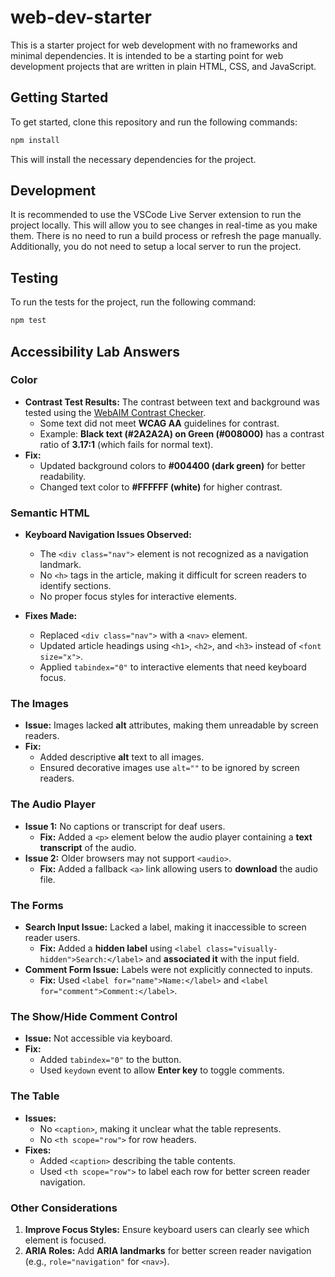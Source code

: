 # web-dev-starter

This is a starter project for web development with no frameworks and minimal
dependencies. It is intended to be a starting point for web development projects
that are written in plain HTML, CSS, and JavaScript.

## Getting Started

To get started, clone this repository and run the following commands:

```bash
npm install
```
This will install the necessary dependencies for the project.

## Development

It is recommended to use the VSCode Live Server extension to run the project
locally. This will allow you to see changes in real-time as you make them. There
is no need to run a build process or refresh the page manually. Additionally,
you do not need to setup a local server to run the project.

## Testing

To run the tests for the project, run the following command:

```bash
npm test
```

## Accessibility Lab Answers

### Color
- **Contrast Test Results:** The contrast between text and background was tested using the [WebAIM Contrast Checker](https://webaim.org/resources/contrastchecker/).  
  - Some text did not meet **WCAG AA** guidelines for contrast.  
  - Example: **Black text (#2A2A2A) on Green (#008000)** has a contrast ratio of **3.17:1** (which fails for normal text).  
- **Fix:**  
  - Updated background colors to **#004400 (dark green)** for better readability.  
  - Changed text color to **#FFFFFF (white)** for higher contrast.  

### Semantic HTML
- **Keyboard Navigation Issues Observed:**  
  - The `<div class="nav">` element is not recognized as a navigation landmark.  
  - No `<h>` tags in the article, making it difficult for screen readers to identify sections.  
  - No proper focus styles for interactive elements.  

- **Fixes Made:**  
  - Replaced `<div class="nav">` with a `<nav>` element.  
  - Updated article headings using `<h1>`, `<h2>`, and `<h3>` instead of `<font size="x">`.  
  - Applied `tabindex="0"` to interactive elements that need keyboard focus.  

### The Images
- **Issue:** Images lacked **alt** attributes, making them unreadable by screen readers.  
- **Fix:**  
  - Added descriptive **alt** text to all images.  
  - Ensured decorative images use `alt=""` to be ignored by screen readers.  

### The Audio Player
- **Issue 1:** No captions or transcript for deaf users.  
  - **Fix:** Added a `<p>` element below the audio player containing a **text transcript** of the audio.  
- **Issue 2:** Older browsers may not support `<audio>`.  
  - **Fix:** Added a fallback `<a>` link allowing users to **download** the audio file.  

### The Forms
- **Search Input Issue:** Lacked a label, making it inaccessible to screen reader users.  
  - **Fix:** Added a **hidden label** using `<label class="visually-hidden">Search:</label>` and **associated it** with the input field.  
- **Comment Form Issue:** Labels were not explicitly connected to inputs.  
  - **Fix:** Used `<label for="name">Name:</label>` and `<label for="comment">Comment:</label>`.  

### The Show/Hide Comment Control
- **Issue:** Not accessible via keyboard.  
- **Fix:**  
  - Added `tabindex="0"` to the button.  
  - Used `keydown` event to allow **Enter key** to toggle comments.  

### The Table
- **Issues:**  
  - No `<caption>`, making it unclear what the table represents.  
  - No `<th scope="row">` for row headers.  
- **Fixes:**  
  - Added `<caption>` describing the table contents.  
  - Used `<th scope="row">` to label each row for better screen reader navigation.  

### Other Considerations
1. **Improve Focus Styles:** Ensure keyboard users can clearly see which element is focused.  
2. **ARIA Roles:** Add **ARIA landmarks** for better screen reader navigation (e.g., `role="navigation"` for `<nav>`).  
